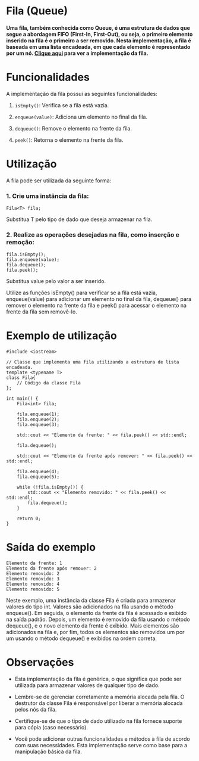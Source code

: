 # Fila (Queue)

#### Uma fila, também conhecida como Queue, é uma estrutura de dados que segue a abordagem FIFO (First-In, First-Out), ou seja, o primeiro elemento inserido na fila é o primeiro a ser removido. Nesta implementação, a fila é baseada em uma lista encadeada, em que cada elemento é representado por um nó. [Clique aqui](../queue.cpp) para ver a implementação da fila.

# Funcionalidades
A implementação da fila possui as seguintes funcionalidades:

1. `isEmpty()`: Verifica se a fila está vazia.

2. `enqueue(value)`: Adiciona um elemento no final da fila.

3. `dequeue()`: Remove o elemento na frente da fila.

4. `peek()`: Retorna o elemento na frente da fila.


# Utilização
A fila pode ser utilizada da seguinte forma:
### 1. Crie uma instância da fila:
```
Fila<T> fila;
```
Substitua T pelo tipo de dado que deseja armazenar na fila.

### 2. Realize as operações desejadas na fila, como inserção e remoção:

```
fila.isEmpty();
fila.enqueue(value);
fila.dequeue();
fila.peek();

```
Substitua value pelo valor a ser inserido.

Utilize as funções isEmpty() para verificar se a fila está vazia, enqueue(value) para adicionar um elemento no final da fila, dequeue() para remover o elemento na frente da fila e peek() para acessar o elemento na frente da fila sem removê-lo.

# Exemplo de utilização
```
#include <iostream>

// Classe que implementa uma fila utilizando a estrutura de lista encadeada.
template <typename T>
class Fila{
    // Código da classe Fila
};

int main() {
    Fila<int> fila;

    fila.enqueue(1);
    fila.enqueue(2);
    fila.enqueue(3);

    std::cout << "Elemento da frente: " << fila.peek() << std::endl;

    fila.dequeue();

    std::cout << "Elemento da frente após remover: " << fila.peek() << std::endl;

    fila.enqueue(4);
    fila.enqueue(5);

    while (!fila.isEmpty()) {
        std::cout << "Elemento removido: " << fila.peek() << std::endl;
        fila.dequeue();
    }

    return 0;
}
```

# Saída do exemplo
```
Elemento da frente: 1
Elemento da frente após remover: 2
Elemento removido: 2
Elemento removido: 3
Elemento removido: 4
Elemento removido: 5
```
Neste exemplo, uma instância da classe Fila é criada para armazenar valores do tipo int. Valores são adicionados na fila usando o método enqueue(). Em seguida, o elemento da frente da fila é acessado e exibido na saída padrão. Depois, um elemento é removido da fila usando o método dequeue(), e o novo elemento da frente é exibido. Mais elementos são adicionados na fila e, por fim, todos os elementos são removidos um por um usando o método dequeue() e exibidos na ordem correta.

# Observações
- Esta implementação da fila é genérica, o que significa que pode ser utilizada para armazenar valores de qualquer tipo de dado.

- Lembre-se de gerenciar corretamente a memória alocada pela fila. O destrutor da classe Fila é responsável por liberar a memória alocada pelos nós da fila.

- Certifique-se de que o tipo de dado utilizado na fila fornece suporte para cópia (caso necessário).

- Você pode adicionar outras funcionalidades e métodos à fila de acordo com suas necessidades. Esta implementação serve como base para a manipulação básica da fila.
